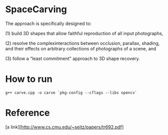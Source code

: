 # SpaceCarving

The approach is specifically designed to:

(1) build 3D shapes that allow faithful reproduction of all input photographs, 

(2) resolve the complexinteractions between occlusion, parallax, shading, and their effects on arbitrary collections of photographs of a scene, and

(3) follow a “least commitment” approach to 3D shape recovery.


# How to run

``` g++ carve.cpp -o carve `pkg-config --cflags --libs opencv` ```



# Reference

[a link][http://www.cs.cmu.edu/~seitz/papers/tr692.pdf]
